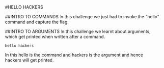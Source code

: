 #HELLO HACKERS 

##INTRO TO COMMANDS
In this challenge we just had to invoke the "hello" command and capture the flag.

##INTRO TO ARGUMENTS 
In this challenge we learnt about arguments, which get printed when written after a command.

```hello hackers```

In this hello is the command and hackers is the argument and hence hackers will get printed.
